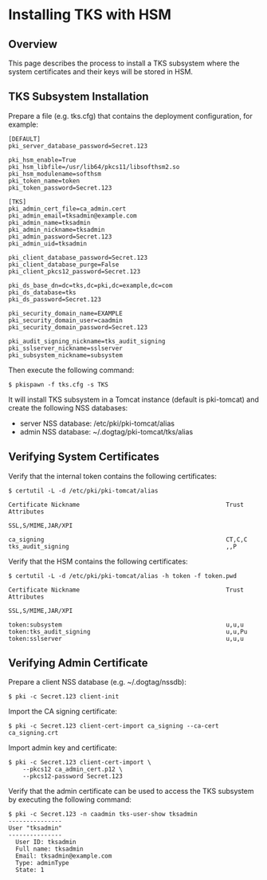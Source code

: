 Installing TKS with HSM
=======================

Overview
--------

This page describes the process to install a TKS subsystem
where the system certificates and their keys will be stored in HSM.

TKS Subsystem Installation
--------------------------

Prepare a file (e.g. tks.cfg) that contains the deployment configuration, for example:

```
[DEFAULT]
pki_server_database_password=Secret.123

pki_hsm_enable=True
pki_hsm_libfile=/usr/lib64/pkcs11/libsofthsm2.so
pki_hsm_modulename=softhsm
pki_token_name=token
pki_token_password=Secret.123

[TKS]
pki_admin_cert_file=ca_admin.cert
pki_admin_email=tksadmin@example.com
pki_admin_name=tksadmin
pki_admin_nickname=tksadmin
pki_admin_password=Secret.123
pki_admin_uid=tksadmin

pki_client_database_password=Secret.123
pki_client_database_purge=False
pki_client_pkcs12_password=Secret.123

pki_ds_base_dn=dc=tks,dc=pki,dc=example,dc=com
pki_ds_database=tks
pki_ds_password=Secret.123

pki_security_domain_name=EXAMPLE
pki_security_domain_user=caadmin
pki_security_domain_password=Secret.123

pki_audit_signing_nickname=tks_audit_signing
pki_sslserver_nickname=sslserver
pki_subsystem_nickname=subsystem
```

Then execute the following command:

```
$ pkispawn -f tks.cfg -s TKS
```

It will install TKS subsystem in a Tomcat instance (default is pki-tomcat) and create the following NSS databases:
* server NSS database: /etc/pki/pki-tomcat/alias
* admin NSS database: ~/.dogtag/pki-tomcat/tks/alias

Verifying System Certificates
-----------------------------

Verify that the internal token contains the following certificates:

```
$ certutil -L -d /etc/pki/pki-tomcat/alias

Certificate Nickname                                         Trust Attributes
                                                             SSL,S/MIME,JAR/XPI

ca_signing                                                   CT,C,C
tks_audit_signing                                            ,,P
```

Verify that the HSM contains the following certificates:

```
$ certutil -L -d /etc/pki/pki-tomcat/alias -h token -f token.pwd

Certificate Nickname                                         Trust Attributes
                                                             SSL,S/MIME,JAR/XPI

token:subsystem                                              u,u,u
token:tks_audit_signing                                      u,u,Pu
token:sslserver                                              u,u,u
```

Verifying Admin Certificate
---------------------------

Prepare a client NSS database (e.g. ~/.dogtag/nssdb):

```
$ pki -c Secret.123 client-init
```

Import the CA signing certificate:

```
$ pki -c Secret.123 client-cert-import ca_signing --ca-cert ca_signing.crt
```

Import admin key and certificate:

```
$ pki -c Secret.123 client-cert-import \
    --pkcs12 ca_admin_cert.p12 \
    --pkcs12-password Secret.123
```

Verify that the admin certificate can be used to access the TKS subsystem by executing the following command:

```
$ pki -c Secret.123 -n caadmin tks-user-show tksadmin
---------------
User "tksadmin"
---------------
  User ID: tksadmin
  Full name: tksadmin
  Email: tksadmin@example.com
  Type: adminType
  State: 1
```
